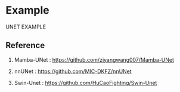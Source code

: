 # Example

UNET EXAMPLE

## Reference

1. Mamba-UNet : https://github.com/ziyangwang007/Mamba-UNet

2. nnUNet : https://github.com/MIC-DKFZ/nnUNet

3. Swin-Unet : https://github.com/HuCaoFighting/Swin-Unet
